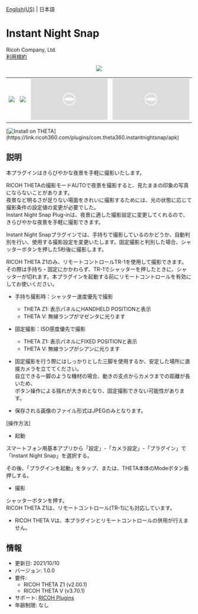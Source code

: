 [English(US)](README.md) | 日本語

# Instant Night Snap

Ricoh Company, Ltd.  
[利用規約](https://www.ricoh360.com/ja/terms/plugins/)

<div align="center"><img src="./1.png"><table><tr><td><img src="./2.png"></td><td><img src="./3.png"></td><td><img src="./4.png"></td><td><img src="./5.png"></td></tr></table></div>

[![Install on THETA](https://assets.ricoh360.com/image/upload/v1/front/theta/install-button.svg?)](https://link.ricoh360.com/plugins/com.theta360.instantnightsnap/apk)

## 説明

<div id="plugin-description">

本プラグインはきらびやかな夜景を手軽に撮影いたします。  
  
RICOH THETAの撮影モードAUTOで夜景を撮影すると、見たままの印象の写真にならないことがあります。  
夜景など明るさが足りない場面をきれいに撮影するためには、光の状態に応じて撮影条件の設定値の変更が必要でした。  
Instant Night Snap Plug-inは、夜景に適した撮影設定に変更してくれるので、きらびやかな夜景を手軽に撮影できます。  

Instant Night Snapプラグインでは、手持ちで撮影しているのかどうか、自動判別を行い、使用する撮影設定を変更いたします。固定撮影と判別した場合、シャッターボタンを押した5秒後に撮影します。  

RICOH THETA Z1のみ、リモートコントロールTR-1を使用して撮影できます。その際は手持ち・固定にかかわらず、TR-1でシャッターを押したときに、シャッターが切れます。本プラグインを起動する前にリモートコントロールを有効にしてお使いください。  


* 手持ち撮影時：シャッター速度優先で撮影
  * THETA Z1: 表示パネルにHANDHELD POSITIONと表示  
  * THETA V: 無線ランプがマゼンタに光ります  


* 固定撮影：ISO感度優先で撮影
  * THETA Z1: 表示パネルにFIXED POSITIONと表示  
  * THETA V: 無線ランプがシアンに光ります  
  

* 固定撮影を行う際にはしっかりとした三脚を使用するか、安定した場所に直接カメラを立ててください。  
 自立できる一脚のような機材の場合、動きの支点からカメラまでの距離が長いため、  
 ボタン操作による揺れが大きめとなり、固定撮影できない可能性があります。  

* 保存される画像のファイル形式はJPEGのみとなります。


[操作方法]  

- 起動  

スマートフォン用基本アプリから「設定」-「カメラ設定」-「プラグイン」で「Instant Night Snap」を選択する。  

その後、「プラグインを起動」をタップ、または、THETA本体のModeボタン長押しする。  


- 撮影  

シャッターボタンを押す。  
RICOH THETA Z1は、リモートコントロール(TR-1)にも対応しています。  

* RICOH THETA Vは、本プラグインとリモートコントロールの併用が行えません。  

</div>

## 情報

- 更新日: 2021/10/10
- バージョン: 1.0.0
- 要件:
  - RICOH THETA Z1 (v2.00.1)
  - RICOH THETA V (v3.70.1)
- サポート: [RICOH Plugins](https://support.ricoh360.com/ja/)
- 年齢制限: なし
